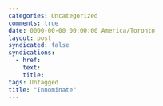 ```yaml
---
categories: Uncategorized
comments: true
date: 0000-00-00 00:00:00 America/Toronto
layout: post
syndicated: false
syndications:
  - href: 
    text: 
    title: 
tags: Untagged
title: "Innominate"
---
```

